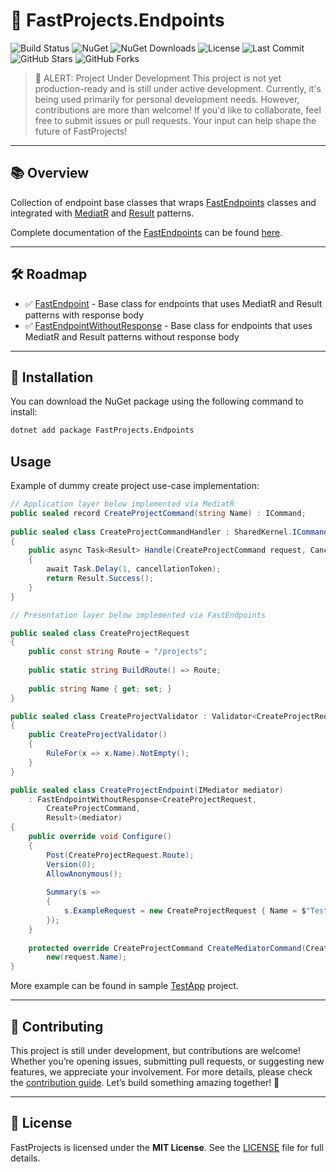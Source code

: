 # 🚀 **FastProjects.Endpoints**

![Build Status](https://github.com/Fast-Projects-NET/FastProjects.Endpoints/actions/workflows/test.yml/badge.svg)
![NuGet](https://img.shields.io/nuget/v/FastProjects.Endpoints.svg)
![NuGet Downloads](https://img.shields.io/nuget/dt/FastProjects.Endpoints.svg)
![License](https://img.shields.io/github/license/Fast-Projects-NET/FastProjects.Endpoints.svg)
![Last Commit](https://img.shields.io/github/last-commit/Fast-Projects-NET/FastProjects.Endpoints.svg)
![GitHub Stars](https://img.shields.io/github/stars/Fast-Projects-NET/FastProjects.Endpoints.svg)
![GitHub Forks](https://img.shields.io/github/forks/Fast-Projects-NET/FastProjects.Endpoints.svg)

> 🚨 ALERT: Project Under Development
> This project is not yet production-ready and is still under active development. Currently, it's being used primarily for personal development needs. However, contributions are more than welcome! If you'd like to collaborate, feel free to submit issues or pull requests. Your input can help shape the future of FastProjects!

---

## 📚 **Overview**

Collection of endpoint base classes that wraps [FastEndpoints](https://fast-endpoints.com/) classes and integrated with [MediatR](https://github.com/jbogard/MediatR) and [Result](https://github.com/Fast-Projects-NET/FastProjects.ResultPattern) patterns.

Complete documentation of the [FastEndpoints](https://fast-endpoints.com/) can be found [here](https://fast-endpoints.com/docs).

---

## 🛠 **Roadmap**

- ✅ [FastEndpoint](src/FastProjects.Endpoints/FastEndpoint.cs) - Base class for endpoints that uses MediatR and Result patterns with response body
- ✅ [FastEndpointWithoutResponse](src/FastProjects.Endpoints/FastEndpointWithoutResponse.cs) - Base class for endpoints that uses MediatR and Result patterns without response body

---

## 🚀 **Installation**

You can download the NuGet package using the following command to install:
```bash
dotnet add package FastProjects.Endpoints
```

## Usage

Example of dummy create project use-case implementation:
```csharp
// Application layer below implemented via MediatR
public sealed record CreateProjectCommand(string Name) : ICommand;
    
public sealed class CreateProjectCommandHandler : SharedKernel.ICommandHandler<CreateProjectCommand>
{
    public async Task<Result> Handle(CreateProjectCommand request, CancellationToken cancellationToken)
    {
        await Task.Delay(1, cancellationToken);
        return Result.Success();
    }
}

// Presentation layer below implemented via FastEndpoints

public sealed class CreateProjectRequest
{
    public const string Route = "/projects";
    
    public static string BuildRoute() => Route;
    
    public string Name { get; set; }
}

public sealed class CreateProjectValidator : Validator<CreateProjectRequest>
{
    public CreateProjectValidator()
    {
        RuleFor(x => x.Name).NotEmpty();
    }
}

public sealed class CreateProjectEndpoint(IMediator mediator)
    : FastEndpointWithoutResponse<CreateProjectRequest,
        CreateProjectCommand,
        Result>(mediator)
{
    public override void Configure()
    {
        Post(CreateProjectRequest.Route);
        Version(0);
        AllowAnonymous();
        
        Summary(s =>
        {
            s.ExampleRequest = new CreateProjectRequest { Name = $"Test Project" };
        });
    }
    
    protected override CreateProjectCommand CreateMediatorCommand(CreateProjectRequest request) =>
        new(request.Name);
}

```

More example can be found in sample [TestApp](./tests/FastProjects.Endpoints.TestApp) project.

---

## 🤝 **Contributing**

This project is still under development, but contributions are welcome! Whether you’re opening issues, submitting pull requests, or suggesting new features, we appreciate your involvement. For more details, please check the [contribution guide](CONTRIBUTING.md). Let’s build something amazing together! 🎉

---

## 📄 **License**

FastProjects is licensed under the **MIT License**. See the [LICENSE](LICENSE) file for full details.
